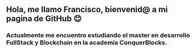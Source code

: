 ## Hola, me llamo Francisco, bienvenid@ a mi pagina de GitHub 😊

### Actualmente me encuentro estudiando el master en desarrollo FullStack y Blockchain en la academia ConquerBlocks.

